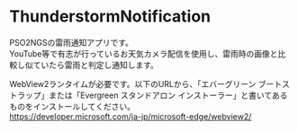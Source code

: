 # ThunderstormNotification
PSO2NGSの雷雨通知アプリです。  
YouTube等で有志が行っているお天気カメラ配信を使用し、雷雨時の画像と比較し似ていたら雷雨と判定し通知します。  

WebView2ランタイムが必要です。以下のURLから、「エバーグリーン ブートストラップ」または「Evergreen スタンドアロン インストーラー」と書いてあるものをインストールしてください。  
https://developer.microsoft.com/ja-jp/microsoft-edge/webview2/
